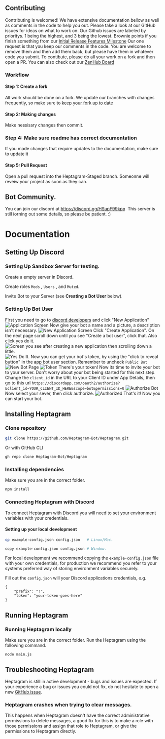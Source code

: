 ## Contributing
Contributing is welcomed! We have extensive documentation bellow as well as comments in the code to help you out.
Please take a look at our GitHub issues for ideas on what to work on. Our Github issues are labeled by prioritys. 1 being the highest, and 3 being the lowest. Brownie points if you finish something from our [Initial Release Features Milestone](https://github.com/Heptagram-Bot/Heptagram/milestone/1) Our one request is that you keep our comments in the code. You are welcome to remove them and then add them back, but please have them in whatever code you submit. To contibute, please do all your work on a fork and then open a PR. You can also check out our [ZenHub Board](https://app.zenhub.com/workspaces/heptagram-606c69c7b879620019c7a8dd/board?repos=351886849,353174783,354975052)

### Workflow

#### Step 1: Create a fork
All work should be done on a fork. We update our branches with changes frequently, so make sure to [keep your fork up to date](https://dev.to/giannellitech/keeping-your-fork-up-to-date-klh)

#### Step 2: Making changes
Make nessisary changes then commit.

### Step 4: Make sure readme has correct documentation
If you made changes that require updates to the documentation, make sure to update it

#### Step 5: Pull Request
Open a pull request into the Heptagram-Staged branch. Someonne will reveiw your project as soon as they can.


## Bot Community.
You can join our discord at https://discord.gg/HSupF99kpq. This server is still iorning out some details, so please be patient. :)

# Documentation

## Setting Up Discord

### Setting Up Sandbox Server for testing.
Create a empty server in Discord.

Create roles `Mods` , `Users` , and  `Muted`.

Invite Bot to your Server (see **Creating a Bot User** below).

### Setting Up Bot User

First you need to go to [discord developers](https://discordapp.com/developers/applications/me) and click "New Application"
![Application Screen](http://i.imgur.com/FvgfY2Z.png)
Now give your bot a name and a picture, a description isn't necessary.
![New Application Screen](http://i.imgur.com/MOS7yvH.png)
Click "Create Application". On the next page scroll down until you see "Create a bot user", click that. Also click yes do it.
![Screen you see after creating a new application then scrolling down a little.](http://i.imgur.com/YAzK5ml.png)
![Yes Do It.](http://i.imgur.com/vkF6Rxo.png)
Now you can get your bot's token, by using the "click to reveal button" in the app bot user section. Remember to uncheck `Public Bot`
![New Bot Page](http://i.imgur.com/xhKMUVU.png)
![Token](http://i.imgur.com/QwCmJJM.png)
There's your token! Now its time to invite your bot to your server. Don't worry about your bot being started for this next step. Change the `client_id` in the URL to your Client ID under App Details, then go to this url ```https://discordapp.com/oauth2/authorize?&client_id=YOUR_CLIENT_ID_HERE&scope=bot&permissions=0```
![Authorize Bot](http://i.imgur.com/Ggwy0BP.png)
Now select your sever, then click authorize.
![Authorized](http://i.imgur.com/4cqNcs1.png)
That's it! Now you can start your bot.


## Installing Heptagram

### Clone repository

```bash
git clone https://github.com/Heptagram-Bot/Heptagram.git
```

Or with GitHub CLI

```bash
gh repo clone Heptagram-Bot/Heptagram
```

### Installing dependencies

Make sure you are in the correct folder.

```bash
npm install
```

### Connecting Heptagram with Discord

To connect Heptagram with Discord you will need to set your environment variables with your credentials.

#### Setting up your local development

```bash
cp example-config.json config.json   # Linux/Mac.

copy example-config.json config.json # Window.
```

For local development we recommend copying the `example-config.json` file with your own credentials, for production we recommend you refer to your systems preferred way of storing environment variables securely.

Fill out the `config.json` will your Discord applications credentials, e.g.

```shell
{
    "prefix": "!",
    "token": "your-token-goes-here"
}
```

## Running Heptagram

### Running Heptagram locally

Make sure you are in the correct folder. Run the Heptagram using the following command.

```
node main.js
```

## Troubleshooting Heptagram

Heptagram is still in active development - bugs and issues are expected. If your experience a bug or issues you could not fix, do not hesitate to open a new [GitHub issue](https://github.com/Heptagram-Bot/Heptagram/issues/new).

### Heptagram crashes when trying to clear messages.

This happens when Heptagram doesn't have the correct administrative permissions to delete messages, a good fix for this is to make a role with those permissions and assign that role to Heptagram, or give the permissions to Heptagram directly. 

